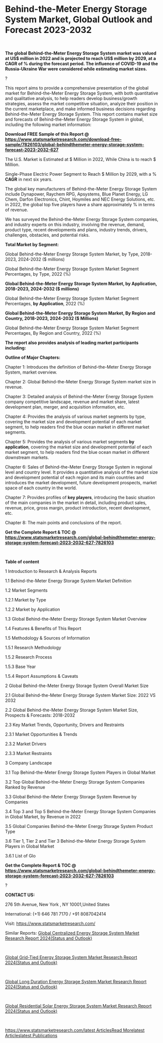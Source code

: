 <h1>Behind-the-Meter Energy Storage System Market, Global Outlook and Forecast 2023-2032</h1><br/><p><strong>The global Behind-the-Meter Energy Storage System market was valued at US$ million in 2022 and is projected to reach US$ million by 2029, at a <strong>CAGR</strong> of % during the forecast period. The influence of COVID-19 and the Russia-Ukraine War were considered while estimating market sizes.</strong></p>
 
 
 
 <p>? </p>
 
 
 
 <p>This report aims to provide a comprehensive presentation of the global market for Behind-the-Meter Energy Storage System, with both quantitative and qualitative analysis, to help readers develop business/growth strategies, assess the market competitive situation, analyze their position in the current marketplace, and make informed business decisions regarding Behind-the-Meter Energy Storage System. This report contains market size and forecasts of Behind-the-Meter Energy Storage System in global, including the following market information:</p>
 
 
 
 <p><strong>Download FREE Sample of this Report @ <a href="https://www.statsmarketresearch.com/download-free-sample/7826103/global-behindthemeter-energy-storage-system-forecast-2023-2032-627">https://www.statsmarketresearch.com/download-free-sample/7826103/global-behindthemeter-energy-storage-system-forecast-2023-2032-627</a></strong></p>
 
 
 
 <p>The U.S. Market is Estimated at $ Million in 2022, While China is to reach $ Million.</p>
 
 
 
 <p>Single-Phase Electric Power Segment to Reach $ Million by 2029, with a % <strong>CAGR</strong> in next six years.</p>
 
 
 
 <p>The global key manufacturers of Behind-the-Meter Energy Storage System include Dynapower, Raychem RPG, Apsystems, Blue Planet Energy, LG Chem, Darfon Electronics, Chint, Hoymiles and NEC Energy Solutions, etc. in 2022, the global top five players have a share approximately % in terms of revenue.</p>
 
 
 
 <p>We has surveyed the Behind-the-Meter Energy Storage System companies, and industry experts on this industry, involving the revenue, demand, product type, recent developments and plans, industry trends, drivers, challenges, obstacles, and potential risks.</p>
 
 
 
 <p><strong>Total Market by Segment:</strong></p>
 
 
 
 <p>Global Behind-the-Meter Energy Storage System Market, by Type, 2018-2023, 2024-2032 ($ millions)</p>
 
 
 
 <p>Global Behind-the-Meter Energy Storage System Market Segment Percentages, by Type, 2022 (%)</p>
 
 
 
 <p><strong>Global Behind-the-Meter Energy Storage System Market, <strong>by Application</strong>, 2018-2023, 2024-2032 ($ millions)</strong></p>
 
 
 
 <p>Global Behind-the-Meter Energy Storage System Market Segment Percentages, <strong>by Application</strong>, 2022 (%)</p>
 
 
 
 <p><strong>Global Behind-the-Meter Energy Storage System Market, By Region and Country, 2018-2023, 2024-2032 ($ Millions)</strong></p>
 
 
 
 <p>Global Behind-the-Meter Energy Storage System Market Segment Percentages, By Region and Country, 2022 (%)</p>
 
 
 
 <p><strong>The report also provides analysis of leading market participants including:</strong></p>
 
 
 
 <p><strong>Outline of Major Chapters:</strong></p>
 
 
 
 <p>Chapter 1: Introduces the definition of Behind-the-Meter Energy Storage System, market overview.</p>
 
 
 
 <p>Chapter 2: Global Behind-the-Meter Energy Storage System market size in revenue.</p>
 
 
 
 <p>Chapter 3: Detailed analysis of Behind-the-Meter Energy Storage System company competitive landscape, revenue and market share, latest development plan, merger, and acquisition information, etc.</p>
 
 
 
 <p>Chapter 4: Provides the analysis of various market segments by type, covering the market size and development potential of each market segment, to help readers find the blue ocean market in different market segments.</p>
 
 
 
 <p>Chapter 5: Provides the analysis of various market segments <strong>by application</strong>, covering the market size and development potential of each market segment, to help readers find the blue ocean market in different downstream markets.</p>
 
 
 
 <p>Chapter 6: Sales of Behind-the-Meter Energy Storage System in regional level and country level. It provides a quantitative analysis of the market size and development potential of each region and its main countries and introduces the market development, future development prospects, market space of each country in the world.</p>
 
 
 
 <p>Chapter 7: Provides profiles of <strong>key players</strong>, introducing the basic situation of the main companies in the market in detail, including product sales, revenue, price, gross margin, product introduction, recent development, etc.</p>
 
 
 
 <p>Chapter 8: The main points and conclusions of the report.</p>
 
 
 
 <div><b>Get the Complete Report & TOC @ <a href="https://www.statsmarketresearch.com/global-behindthemeter-energy-storage-system-forecast-2023-2032-627-7826103">https://www.statsmarketresearch.com/global-behindthemeter-energy-storage-system-forecast-2023-2032-627-7826103</a></b></div>
 
 
 
 <p><br />
 
 <b>Table of content</b></p>
 
 
 
 <p>1 Introduction to Research & Analysis Reports<br />
 
 1.1 Behind-the-Meter Energy Storage System Market Definition<br />
 
 1.2 Market Segments<br />
 
 1.2.1 Market by Type<br />
 
 1.2.2 Market by Application<br />
 
 1.3 Global Behind-the-Meter Energy Storage System Market Overview<br />
 
 1.4 Features & Benefits of This Report<br />
 
 1.5 Methodology & Sources of Information<br />
 
 1.5.1 Research Methodology<br />
 
 1.5.2 Research Process<br />
 
 1.5.3 Base Year<br />
 
 1.5.4 Report Assumptions & Caveats<br />
 
 2 Global Behind-the-Meter Energy Storage System Overall Market Size<br />
 
 2.1 Global Behind-the-Meter Energy Storage System Market Size: 2022 VS 2032<br />
 
 2.2 Global Behind-the-Meter Energy Storage System Market Size, Prospects & Forecasts: 2018-2032<br />
 
 2.3 Key Market Trends, Opportunity, Drivers and Restraints<br />
 
 2.3.1 Market Opportunities & Trends<br />
 
 2.3.2 Market Drivers<br />
 
 2.3.3 Market Restraints<br />
 
 3 Company Landscape<br />
 
 3.1 Top Behind-the-Meter Energy Storage System Players in Global Market<br />
 
 3.2 Top Global Behind-the-Meter Energy Storage System Companies Ranked by Revenue<br />
 
 3.3 Global Behind-the-Meter Energy Storage System Revenue by Companies<br />
 
 3.4 Top 3 and Top 5 Behind-the-Meter Energy Storage System Companies in Global Market, by Revenue in 2022<br />
 
 3.5 Global Companies Behind-the-Meter Energy Storage System Product Type<br />
 
 3.6 Tier 1, Tier 2 and Tier 3 Behind-the-Meter Energy Storage System Players in Global Market<br />
 
 3.6.1 List of Glo</p>
 
 
 
 <div><b>Get the Complete Report & TOC @ <a href="https://www.statsmarketresearch.com/global-behindthemeter-energy-storage-system-forecast-2023-2032-627-7826103">https://www.statsmarketresearch.com/global-behindthemeter-energy-storage-system-forecast-2023-2032-627-7826103</a></b></div>
 
 
 
 <p>? </p>
 
 
 
 <p><b>CONTACT US:</b><br />
 
 276 5th Avenue, New York , NY 10001,United States<br />
 
 International: (+1) 646 781 7170 / +91 8087042414<br />
 
 Visit: <a href="https://www.statsmarketresearch.com/">https://www.statsmarketresearch.com/</a><br />
 
 Similar Reports: <a href="https://www.statsmarketresearch.com/global-behindthemeter-energy-storage-system-forecast-2023-2032-627-7826103">Global Centralized Energy Storage System Market Research Report 2024(Status and Outlook)</a><br />
 
 <br />
 
 <a href="https://www.statsmarketresearch.com/global-behindthemeter-energy-storage-system-forecast-2023-2032-627-7826103">Global Grid-Tied Energy Storage System Market Research Report 2024(Status and Outlook)</a><br />
 
 <br />
 
 <a href="https://www.statsmarketresearch.com/global-behindthemeter-energy-storage-system-forecast-2023-2032-627-7826103">Global Long Duration Energy Storage System Market Research Report 2024(Status and Outlook)</a><br />
 
 <br />
 
 <a href="https://www.statsmarketresearch.com/global-behindthemeter-energy-storage-system-forecast-2023-2032-627-7826103">Global Residential Solar Energy Storage System Market Research Report 2024(Status and Outlook)</a><br />
 
 <br />
 
 <a href="https://gyeongbokgung.com">https://www.statsmarketresearch.com/</a><a href="https://hallyeomaritime.com">latest Articles</a><a href="https://jingwansa.com">Read More</a><a href="https://nguoiviet.jp/">latest Articles</a><a href="https://www.intelmarketresearch.com/">latest Publications</a></p>